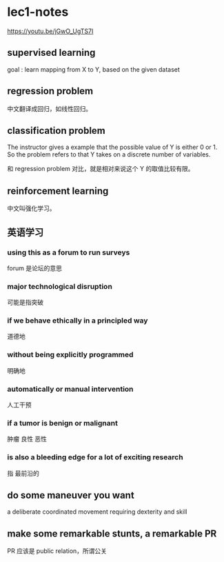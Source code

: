 # lec1-notes

https://youtu.be/jGwO_UgTS7I

## supervised learning

goal : learn mapping from X to Y, based on the given dataset

## regression problem

中文翻译成回归，如线性回归。

## classification problem

The instructor gives a example that the possible value of Y is either 0 or 1. So the problem refers to that Y takes on a discrete number of variables.

和 regression problem 对比，就是相对来说这个 Y 的取值比较有限。

## reinforcement learning

中文叫强化学习。




## 英语学习

### using this as a forum to run surveys

forum 是论坛的意思

### major technological disruption

可能是指突破

### if we behave ethically in a principled way

道德地

### without being explicitly programmed

明确地

### automatically or manual intervention

人工干预

### if a tumor is benign or malignant

肿瘤 良性 恶性

### is also a bleeding edge for a lot of exciting research

指 最前沿的

## do some maneuver you want

a deliberate coordinated movement requiring dexterity and skill

## make some remarkable stunts, a remarkable PR

PR 应该是 public relation，所谓公关